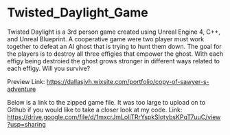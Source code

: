 # Twisted_Daylight_Game
Twisted Daylight is a 3rd person game created using Unreal Engine 4, C++, and Unreal Blueprint. A cooperative game were two player must work together to defeat an AI ghost that is trying to hunt them down. The goal for the players is to destroy all three effigies that empower the ghost. With each effigy being destroied the ghost grows stronger in different ways related to each effigy. Will you survive?

Preview Link: https://dallasjvh.wixsite.com/portfolio/copy-of-sawyer-s-adventure

Below is a link to the zipped game file. It was too large to upload on to Github if you would like to take a closer look at my code. Link: https://drive.google.com/file/d/1mxcrJmLoliTRrYspkSlotybsKPqT7uuC/view?usp=sharing
